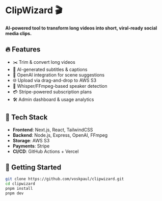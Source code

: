 # ClipWizard 🎬

**AI-powered tool to transform long videos into short, viral-ready social media clips.**

## 🔥 Features
- ✂️ Trim & convert long videos
- 🎨 AI-generated subtitles & captions
- 🧠 OpenAI integration for scene suggestions
- 🌐 Upload via drag-and-drop to AWS S3
- 💬 Whisper/FFmpeg-based speaker detection
- 💳 Stripe-powered subscription plans
- 🛠 Admin dashboard & usage analytics

## 🧪 Tech Stack
- **Frontend**: Next.js, React, TailwindCSS
- **Backend**: Node.js, Express, OpenAI, FFmpeg
- **Storage**: AWS S3
- **Payments**: Stripe
- **CI/CD**: GitHub Actions + Vercel

## 🚀 Getting Started

```bash
git clone https://github.com/voskpaul/clipwizard.git
cd clipwizard
pnpm install
pnpm dev

